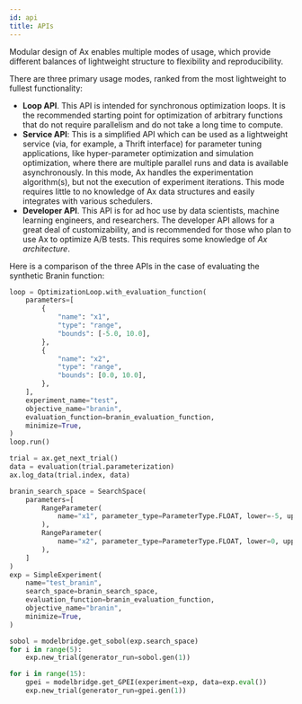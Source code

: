 ```yaml
---
id: api
title: APIs
---
```

Modular design of Ax enables multiple modes of usage, which provide different balances of lightweight structure to flexibility and reproducibility.

There are three primary usage modes, ranked from the most lightweight to fullest functionality:
  - **Loop API**. This API is intended for synchronous optimization loops. It is the recommended starting point for optimization of arbitrary functions that do not require parallelism and do not take a long time to compute.
  - **Service API**: This is a simplified API which can be used as a lightweight service (via, for example, a Thrift interface) for parameter tuning applications, like hyper-parameter optimization and simulation optimization, where there are multiple parallel runs and data is available asynchronously. In this mode, Ax handles the experimentation algorithm(s), but not the execution of experiment iterations. This mode requires little to no knowledge of Ax data structures and easily integrates with various schedulers.
  - **Developer API**. This API is for ad hoc use by data scientists, machine learning engineers, and researchers.  The developer API allows for a great deal of customizability, and is recommended for those who plan to use Ax to optimize A/B tests. This requires some knowledge of _Ax architecture_.

Here is a comparison of the three APIs in the case of evaluating the synthetic Branin function:

<!--DOCUSAURUS_CODE_TABS-->
<!--Loop-->
```py
loop = OptimizationLoop.with_evaluation_function(
    parameters=[
        {
            "name": "x1",
            "type": "range",
            "bounds": [-5.0, 10.0],
        },
        {  
            "name": "x2",
            "type": "range",
            "bounds": [0.0, 10.0],
        },
    ],
    experiment_name="test",
    objective_name="branin",
    evaluation_function=branin_evaluation_function,
    minimize=True,
)
loop.run()
```

<!--Service-->
```py
trial = ax.get_next_trial()
data = evaluation(trial.parameterization)
ax.log_data(trial.index, data)
```

<!--Developer-->
```py
branin_search_space = SearchSpace(
    parameters=[
        RangeParameter(
            name="x1", parameter_type=ParameterType.FLOAT, lower=-5, upper=10
        ),
        RangeParameter(
            name="x2", parameter_type=ParameterType.FLOAT, lower=0, upper=15
        ),
    ]
)
exp = SimpleExperiment(
    name="test_branin",
    search_space=branin_search_space,
    evaluation_function=branin_evaluation_function,
    objective_name="branin",
    minimize=True,
)

sobol = modelbridge.get_sobol(exp.search_space)
for i in range(5):
    exp.new_trial(generator_run=sobol.gen(1))

for i in range(15):
    gpei = modelbridge.get_GPEI(experiment=exp, data=exp.eval())
    exp.new_trial(generator_run=gpei.gen(1))
```

<!--END_DOCUSAURUS_CODE_TABS-->

